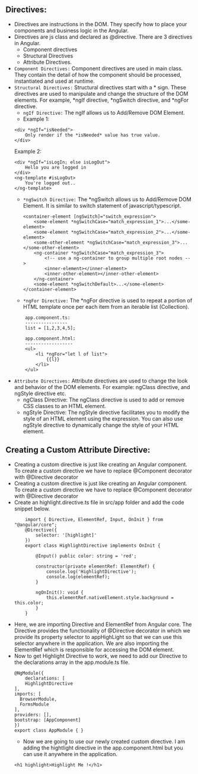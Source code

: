 ## Directives:

- Directives are instructions in the DOM. They specify how to place your components and business logic in the Angular.
- Directives are js class and declared as @directive. There are 3 directives in Angular.
  - Component directives
  - Structural Directives
  - Attribute Directives.
- `Component Directives:` Component directives are used in main class. They contain the detail of how the component should be processed, instantiated and used at runtime.
- `Structural Directives:` Structural directives start with a * sign. These directives are used to manipulate and change the structure of the DOM elements. For example, *ngIf directive, *ngSwitch directive, and *ngFor directive.
    - `ngIf Directive:` The ngIf allows us to Add/Remove DOM Element.
    - Example 1:
    ```
    <div *ngIf="isNeeded"> 
        Only render if the *isNeeded* value has true value. 
    </div>
    ```
    Example 2:
    ```
    <div *ngIf="isLogIn; else isLogOut"> 
        Hello you are logged in 
    </div>
    <ng-template #isLogOut> 
        You're logged out.. 
    </ng-template>
    ```
    - `*ngSwitch Directive:` The *ngSwitch allows us to Add/Remove DOM Element. It is similar to switch statement of javascript/typescript.
        ```
        <container-element [ngSwitch]="switch_expression">
            <some-element *ngSwitchCase="match_expression_1">...</some-element>
            <some-element *ngSwitchCase="match_expression_2">...</some-element>
            <some-other-element *ngSwitchCase="match_expression_3">...</some-other-element>
            <ng-container *ngSwitchCase="match_expression_3">
                <!-- use a ng-container to group multiple root nodes -->
                <inner-element></inner-element>
                <inner-other-element></inner-other-element>
            </ng-container>
            <some-element *ngSwitchDefault>...</some-element>
        </container-element>
        ```
    - `*ngFor Directive:` The *ngFor directive is used to repeat a portion of HTML template once per each item from an iterable list (Collection).
    ```
        app.component.ts:
        ----------------
        list = [1,2,3,4,5];

        app.component.html:
        ------------------
        <ul> 
            <li *ngFor="let l of list">
                {{l}} 
            </li>
        </ul>
    ```
- `Attribute Directives:` Attribute directives are used to change the look and behavior of the DOM elements. For example: ngClass directive, and ngStyle directive etc.
  - ngClass Directive: The ngClass directive is used to add or remove CSS classes to an HTML element.
  - ngStyle Directive: The ngStyle directive facilitates you to modify the style of an HTML element using the expression. You can also use ngStyle directive to dynamically change the style of your HTML element.

## Creating a Custom Attribute Directive:
- Creating a custom directive is just like creating an Angular component. To create a custom directive we have to replace @Component decorator with @Directive decorator
- Creating a custom directive is just like creating an Angular component. To create a custom directive we have to replace @Component decorator with @Directive decorator
- Create an highlight.directive.ts file in src/app folder and add the code snippet below.
    ```
        import { Directive, ElementRef, Input, OnInit } from "@angular/core";
        @Directive({
            selector: '[highlight]'
        })
        export class HighlightDirective implements OnInit {
        
            @Input() public color: string = 'red';

            constructor(private elementRef: ElementRef) {
                console.log('HighlightDirective');
                console.log(elementRef);
            }

            ngOnInit(): void {
                this.elementRef.nativeElement.style.background = this.color;
            }
        }
    ```
- Here, we are importing Directive and ElementRef from Angular core. The Directive provides the functionality of @Directive decorator in which we provide its property selector to appHighLight so that we can use this selector anywhere in the application. We are also importing the ElementRef which is responsible for accessing the DOM element.
- Now to get Highlight Directive to work, we need to add our Directive to the declarations array in the app.module.ts file.
    ```
    @NgModule({
        declarations: [
        HighlightDirective
    ],
    imports: [
      BrowserModule, 
      FormsModule
    ],
    providers: [],
    bootstrap: [AppComponent]
    })
    export class AppModule { }
    ```
    - Now we are going to use our newly created custom directive. I am adding the hightlight directive in the app.component.html but you can use it anywhere in the application.
    ```
    <h1 highlight>Highlight Me !</h1>
    ```